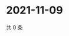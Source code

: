 # 2021-11-09

共 0 条

<!-- BEGIN WEIBO -->
<!-- 最后更新时间 Tue Nov 09 2021 06:00:37 GMT+0800 (China Standard Time) -->

<!-- END WEIBO -->
